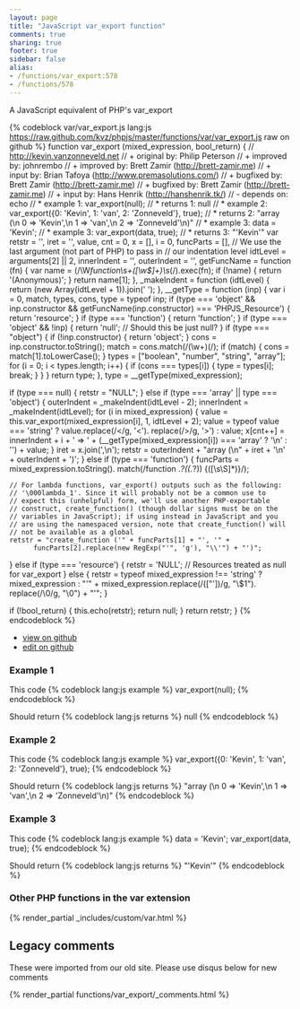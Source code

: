 ```yaml
---
layout: page
title: "JavaScript var_export function"
comments: true
sharing: true
footer: true
sidebar: false
alias:
- /functions/var_export:578
- /functions/578
---
```

<!-- Generated by Rakefile:build -->
A JavaScript equivalent of PHP's var_export

{% codeblock var/var_export.js lang:js https://raw.github.com/kvz/phpjs/master/functions/var/var_export.js raw on github %}
function var_export (mixed_expression, bool_return) {
  // http://kevin.vanzonneveld.net
  // +   original by: Philip Peterson
  // +   improved by: johnrembo
  // +   improved by: Brett Zamir (http://brett-zamir.me)
  // +   input by: Brian Tafoya (http://www.premasolutions.com/)
  // +   bugfixed by: Brett Zamir (http://brett-zamir.me)
  // +   bugfixed by: Brett Zamir (http://brett-zamir.me)
  // +   input by: Hans Henrik (http://hanshenrik.tk/)
  // -    depends on: echo
  // *     example 1: var_export(null);
  // *     returns 1: null
  // *     example 2: var_export({0: 'Kevin', 1: 'van', 2: 'Zonneveld'}, true);
  // *     returns 2: "array (\n  0 => 'Kevin',\n  1 => 'van',\n  2 => 'Zonneveld'\n)"
  // *     example 3: data = 'Kevin';
  // *     example 3: var_export(data, true);
  // *     returns 3: "'Kevin'"
  var retstr = '',
    iret = '',
    value,
    cnt = 0,
    x = [],
    i = 0,
    funcParts = [],
    // We use the last argument (not part of PHP) to pass in 
    // our indentation level
    idtLevel = arguments[2] || 2,
    innerIndent = '',
    outerIndent = '',
    getFuncName = function (fn) {
      var name = (/\W*function\s+([\w\$]+)\s*\(/).exec(fn);
      if (!name) {
        return '(Anonymous)';
      }
      return name[1];
    },
    _makeIndent = function (idtLevel) {
      return (new Array(idtLevel + 1)).join(' ');
    },
    __getType = function (inp) {
      var i = 0, match, types, cons, type = typeof inp;
      if (type === 'object' && inp.constructor && 
        getFuncName(inp.constructor) === 'PHPJS_Resource') {
        return 'resource';
      }
      if (type === 'function') {
        return 'function';
      }
      if (type === 'object' && !inp) {
        return 'null'; // Should this be just null?
      }
      if (type === "object") {
        if (!inp.constructor) {
          return 'object';
        }
        cons = inp.constructor.toString();
        match = cons.match(/(\w+)\(/);
        if (match) {
          cons = match[1].toLowerCase();
        }
        types = ["boolean", "number", "string", "array"];
        for (i = 0; i < types.length; i++) {
          if (cons === types[i]) {
            type = types[i];
            break;
          }
        }
      }
      return type;
    },
    type = __getType(mixed_expression);

  if (type === null) {
    retstr = "NULL";
  } else if (type === 'array' || type === 'object') {
    outerIndent = _makeIndent(idtLevel - 2);
    innerIndent = _makeIndent(idtLevel);
    for (i in mixed_expression) {
      value = this.var_export(mixed_expression[i], 1, idtLevel + 2);
      value = typeof value === 'string' ? value.replace(/</g, '&lt;').
                        replace(/>/g, '&gt;') : value;
      x[cnt++] = innerIndent + i + ' => ' + 
            (__getType(mixed_expression[i]) === 'array' ? 
              '\n' : '') + value;
    }
    iret = x.join(',\n');
    retstr = outerIndent + "array (\n" + iret + '\n' + outerIndent + ')';
  } else if (type === 'function') {
    funcParts = mixed_expression.toString().
            match(/function .*?\((.*?)\) \{([\s\S]*)\}/);

    // For lambda functions, var_export() outputs such as the following:  
    // '\000lambda_1'. Since it will probably not be a common use to 
    // expect this (unhelpful) form, we'll use another PHP-exportable 
    // construct, create_function() (though dollar signs must be on the 
    // variables in JavaScript); if using instead in JavaScript and you 
    // are using the namespaced version, note that create_function() will
    // not be available as a global
    retstr = "create_function ('" + funcParts[1] + "', '" + 
          funcParts[2].replace(new RegExp("'", 'g'), "\\'") + "')";
  } else if (type === 'resource') {
    retstr = 'NULL'; // Resources treated as null for var_export
  } else {
    retstr = typeof mixed_expression !== 'string' ? mixed_expression : 
          "'" + mixed_expression.replace(/(["'])/g, "\\$1").
              replace(/\0/g, "\\0") + "'";
  }

  if (!bool_return) {
    this.echo(retstr);
    return null;
  }
  return retstr;
}
{% endcodeblock %}

 - [view on github](https://github.com/kvz/phpjs/blob/master/functions/var/var_export.js)
 - [edit on github](https://github.com/kvz/phpjs/edit/master/functions/var/var_export.js)

### Example 1
This code
{% codeblock lang:js example %}
var_export(null);
{% endcodeblock %}

Should return
{% codeblock lang:js returns %}
null
{% endcodeblock %}

### Example 2
This code
{% codeblock lang:js example %}
var_export({0: 'Kevin', 1: 'van', 2: 'Zonneveld'}, true);
{% endcodeblock %}

Should return
{% codeblock lang:js returns %}
"array (\n  0 => 'Kevin',\n  1 => 'van',\n  2 => 'Zonneveld'\n)"
{% endcodeblock %}

### Example 3
This code
{% codeblock lang:js example %}
data = 'Kevin';
var_export(data, true);
{% endcodeblock %}

Should return
{% codeblock lang:js returns %}
"'Kevin'"
{% endcodeblock %}


### Other PHP functions in the var extension
{% render_partial _includes/custom/var.html %}
## Legacy comments
These were imported from our old site. Please use disqus below for new comments
<div style="overflow-y: scroll; max-height: 500px;">
{% render_partial functions/var_export/_comments.html %}
</div>

